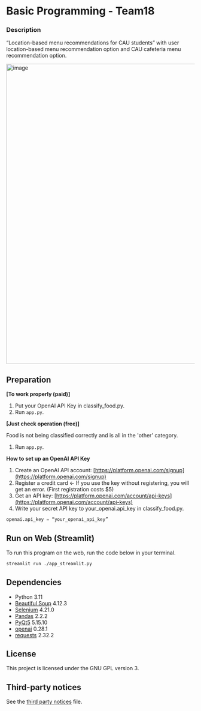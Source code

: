 # Basic Programming - Team18
### Description
“Location-based menu recommendations for CAU students” with user location-based menu recommendation option and CAU cafeteria menu recommendation option.

<img width="800" alt="image" src="https://github.com/StevenHSKim/python-menu-recommendation/assets/102468317/59f18a23-a556-42af-b24b-e4d8f7ee46d2">

## Preparation

**[To work properly (paid)]**

1. Put your OpenAI API Key in classify_food.py.
2. Run `app.py`.

**[Just check operation (free)]**

Food is not being classified correctly and is all in the 'other' category.

1. Run `app.py`.

**How to set up an OpenAI API Key**

1. Create an OpenAI API account: [https://platform.openai.com/signup](https://platform.openai.com/signup)
2. Register a credit card ← If you use the key without registering, you will get an error. (First registration costs $5)
3. Get an API key: [https://platform.openai.com/account/api-keys](https://platform.openai.com/account/api-keys)
4. Write your secret API key to your_openai.api_key in classify_food.py.

```python
openai.api_key = “your_openai_api_key”
```

## Run on Web (Streamlit)

To run this program on the web, run the code below in your terminal.

```bash
streamlit run ./app_streamlit.py
```

## Dependencies

* Python 3.11
* [Beautiful Soup](https://pypi.org/project/beautifulsoup4/) 4.12.3
* [Selenium](https://pypi.org/project/selenium/) 4.21.0
* [Pandas](https://pypi.org/project/pandas/) 2.2.2
* [PyQt5](https://pypi.org/project/PyQt5/) 5.15.10
* [openai](https://pypi.org/project/openai/0.28.1/) 0.28.1
* [requests](https://pypi.org/project/requests/2.32.2) 2.32.2

## License

This project is licensed under the GNU GPL version 3.

## Third-party notices

See the [third party notices](/THIRD-PARTY-NOTICES) file.
